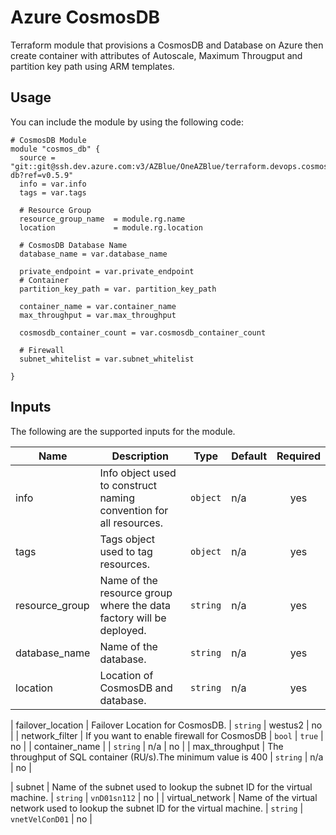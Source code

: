 # Azure CosmosDB
Terraform module that provisions a CosmosDB and Database on Azure then create container with attributes of Autoscale, Maximum Througput and partition key path using ARM templates.

## Usage
You can include the module by using the following code:

```
# CosmosDB Module
module "cosmos_db" {
  source = "git::git@ssh.dev.azure.com:v3/AZBlue/OneAZBlue/terraform.devops.cosmos-db?ref=v0.5.9"
  info = var.info
  tags = var.tags
  
  # Resource Group
  resource_group_name  = module.rg.name
  location             = module.rg.location
  
  # CosmosDB Database Name
  database_name = var.database_name

  private_endpoint = var.private_endpoint
  # Container
  partition_key_path = var. partition_key_path

  container_name = var.container_name
  max_throughput = var.max_throughput

  cosmosdb_container_count = var.cosmosdb_container_count

  # Firewall 
  subnet_whitelist = var.subnet_whitelist

}
```

## Inputs

The following are the supported inputs for the module.

| Name | Description | Type | Default | Required |
|------|-------------|------|---------|:--------:|
| info | Info object used to construct naming convention for all resources. | `object` | n/a | yes |
| tags | Tags object used to tag resources. | `object` | n/a | yes |
| resource_group | Name of the resource group where the data factory will be deployed. | `string` | n/a | yes |
| database_name | Name of the database. | `string` | n/a | yes |
| location | Location of CosmosDB and database. | `string` | n/a | yes |

| failover_location | Failover Location for CosmosDB. | `string` | westus2 | no |
| network_filter | If you want to enable firewall for CosmosDB | `bool` | `true` | no |
| container_name |                                             | `string` | n/a | no |
| max_throughput | The throughput of SQL container (RU/s).The minimum value is 400 | `string` | n/a | no |
 
| subnet | Name of the subnet used to lookup the subnet ID for the virtual machine. | `string` | `vnD01sn112` | no |
| virtual_network | Name of the virtual network used to lookup the subnet ID for the virtual machine. | `string` | `vnetVelConD01` | no |